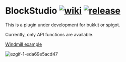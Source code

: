 # BlockStudio [![wiki](https://img.shields.io/badge/API-Wiki-green)](https://github.com/Be4rJP/BlockStudio/wiki) [![release](https://img.shields.io/badge/Release-SNAPSHOT-blue)](https://github.com/Be4rJP/BlockStudio/releases)

This is a plugin under development for bukkit or spigot.

Currently, only API functions are available.

[Windmill example](https://github.com/Be4rJP/BlockStudioTest)

![ezgif-1-eda69e5acd47](https://user-images.githubusercontent.com/34712108/105834689-231f6200-600e-11eb-8f6e-6c9122ab4beb.gif)
